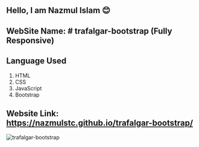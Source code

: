 ## Hello, I am Nazmul Islam 😊

## WebSite Name: # trafalgar-bootstrap (Fully Responsive)

## Language Used
1. HTML
2. CSS
3. JavaScript
4. Bootstrap


## Website Link: https://nazmulstc.github.io/trafalgar-bootstrap/


![trafalgar-bootstrap](https://user-images.githubusercontent.com/86622476/143016884-0c198e79-113b-4c6a-9579-2979b62f4e8c.png)

